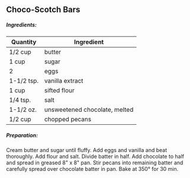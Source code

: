 
## Choco-Scotch Bars

##### Ingredients:

| Quantity   | Ingredient                    |
|------------|-------------------------------|
 | 1/2 cup    | butter                        |
 | 1 cup      | sugar                         |
 | 2          | eggs                          |
 | 1-1/2 tsp. | vanilla extract               |
 | 1 cup      | sifted flour                  |
 | 1/4 tsp.   | salt                          |
 | 1-1/2 oz.  | unsweetened chocolate, melted |
 | 1/2 cup    | chopped pecans                |

##### Preparation:
Cream butter and sugar until fluffy.  Add eggs and vanilla and beat thoroughly.
Add flour and salt.  Divide batter in half. Add chocolate to half and spread in
greased 8" x 8" pan.  Stir pecans into remaining batter and carefully spread
over chocolate batter in pan. Bake at 350&deg; for 30 min.

